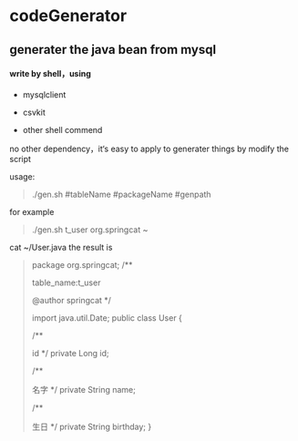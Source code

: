 # codeGenerator
##  generater the java bean from mysql

#### write by shell，using

- mysqlclient

- csvkit

- other shell commend


no other dependency，it‘s  easy to apply to generater things by modify the script



usage:

>./gen.sh #tableName    #packageName  #genpath



for example

>./gen.sh t_user org.springcat ~

cat ~/User.java        the result is 

>package org.springcat;
>/**
>
>table_name:t_user
>
>@author springcat
>*/
>
>import java.util.Date;
>public class User
>{
>
>  /**
>
>id
>*/
>  private Long id;
>
>  /**
>
>名字
>*/
>  private String name;
>
>  /**
>
>生日
>*/
>  private String birthday;
>}
